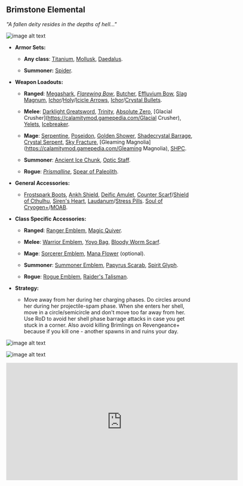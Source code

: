 ## Brimstone Elemental

*"A fallen deity resides in the depths of hell..."*

![image alt text](../public/BMbpD6rCZ1qoniF20u7H2A_img_31.png)

* **Armor Sets:**

    * **Any class**: [Titanium](https://terraria.gamepedia.com/Titanium_armor), [Mollusk](https://calamitymod.gamepedia.com/Mollusk_armor), [Daedalus](https://calamitymod.gamepedia.com/Daedalus_armor).
    
    * **Summoner:** [Spider](https://terraria.gamepedia.com/Spider_armor).

* **Weapon Loadouts:**

    * **Ranged**: [Megashark](https://terraria.gamepedia.com/Megashark), [*Flarewing Bow*](https://calamitymod.gamepedia.com/Flarewing_Bow), [Butcher](https://calamitymod.gamepedia.com/Butcher_(Weapon)), [Effluvium Bow](https://calamitymod.gamepedia.com/Effluvium_Bow), [Slag Magnum](https://calamitymod.gamepedia.com/Slag_Magnum), [Ichor](https://terraria.gamepedia.com/Ichor_Arrow)/[Holy](https://terraria.gamepedia.com/Holy_Arrow)/[Icicle Arrows](https://calamitymod.gamepedia.com/Icicle_Arrow), [Ichor](https://terraria.gamepedia.com/Ichor_Bullet)/[Crystal Bullets](https://terraria.gamepedia.com/Crystal_Bullet).

    * **Melee**: [Darklight Greatsword](https://calamitymod.gamepedia.com/Darklight_Greatsword), [Trinity](https://calamitymod.gamepedia.com/Trinity), [Absolute Zero](https://calamitymod.gamepedia.com/Absolute_Zero), [Glacial Crusher](https://calamitymod.gamepedia.com/Glacial Crusher), [Yelets](https://terraria.gamepedia.com/Yelets), [Icebreaker](https://calamitymod.gamepedia.com/Icebreaker).

    * **Mage**: [Serpentine](https://calamitymod.gamepedia.com/Serpentine), [Poseidon](https://calamitymod.gamepedia.com/Poseidon), [Golden Shower](https://terraria.gamepedia.com/Golden_Shower), [Shadecrystal Barrage](https://calamtiymod.gamepedia.com/Crystal_Storm), [Crystal Serpent](https://terraria.gamepedia.com/Crystal_Serpent), [Sky Fracture](https://terraria.gamepedia.com/Sky_Fracture), [Gleaming Magnolia](https://calamitymod.gamepedia.com/Gleaming Magnolia), [SHPC](https://calamitymod.gamepedia.com/SHPC).

    * **Summoner**: [Ancient Ice Chunk](https://calamitymod.gamepedia.com/Ancient_Ice_Chunk), [Optic Staff](https://terraria.gamepedia.com/Optic_Staff).

    * **Rogue**: [*Prismalline*](https://calamitymod.gamepedia.com/Prismalline), [Spear of Paleolith](https://calamitymod.gamepedia.com/Spear_of_Paleolith).

* **General Accessories:**

    * [Frostspark Boots](https://terraria.gamepedia.com/Frostspark_Boots), [Ankh Shield](https://terraria.gamepedia.com/Ankh_Shield), [Deific Amulet](https://calamitymod.gamepedia.com/Deific_Amulet), [Counter Scarf](https://calamitymod.gamepedia.com/Counter_Scarf)/[Shield of Cthulhu](https://terraria.gamepedia.com/Shield_of_Cthulhu), [Siren's Heart](https://calamitymod.gamepedia.com/Siren's_Heart), [Laudanum](https://calamitymod.gamepedia.com/Laudanum)/[Stress Pills](https://calamitymod.gamepedia.com/Stress_Pills). [Soul of Cryogen+](https://calamitymod.gamepedia.com/Wings)/[MOAB](https://calamitymod.gamepedia.com/MOAB).

* **Class Specific Accessories:**

    * **Ranged**: [Ranger Emblem](https://terraria.gamepedia.com/Ranger_Emblem), [Magic Quiver](https://terraria.gamepedia.com/Magic_Quiver).

    * **Melee**: [Warrior Emblem](https://terraria.gamepedia.com/Warrior_Emblem), [Yoyo Bag](https://terraria.gamepedia.com/Yoyo_Bag), [Bloody Worm Scarf](https://calamitymod.gamepedia.com/Bloody_Worm_Scarf).

    * **Mage**: [Sorcerer Emblem](https://terraria.gamepedia.com/Sorcerer_Emblem), [Mana Flower](https://terraria.gamepedia.com/Mana_Flower) (optional).

    * **Summoner**: [Summoner Emblem](https://terraria.gamepedia.com/Summoner_Emblem), [Papyrus Scarab](https://terraria.gamepedia.com/Papyrus_Scarab), [Spirit Glyph](https://calamitymod.gamepedia.com/Spirit_Glyph).

    * **Rogue**: [Rogue Emblem](https://calamitymod.gamepedia.com/Rogue_Emblem), [Raider's Talisman](https://calamitymod.gamepedia.com/Raider%27s_Talisman).

* **Strategy:**

    * Move away from her during her charging phases. Do circles around her during her projectile-spam phase. When she enters her shell, move in a circle/semicircle and don't move too far away from her. Use RoD to avoid her shell phase barrage attacks in case you get stuck in a corner. Also avoid killing Brimlings on Revengeance+ because if you kill one - another spawns in and ruins your day.

![image alt text](../public/BMbpD6rCZ1qoniF20u7H2A_img_32.png)

![image alt text](../public/BMbpD6rCZ1qoniF20u7H2A_img_33.png)

<div align="center"><iframe width="620" height="315" src="https://www.youtube.com/embed/L1DSn7ooaY8" frameborder="0" allowfullscreen></iframe></div>
